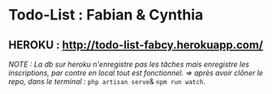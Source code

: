 # Todo-List : Fabian & Cynthia

HEROKU : http://todo-list-fabcy.herokuapp.com/
-----------------
_NOTE : La db sur heroku n'enregistre pas les tâches mais enregistre les inscriptions, par contre en local tout est fonctionnel.
=> après avoir clôner le repo, dans le terminal :_ `php artisan serve`& `npm run watch`.
